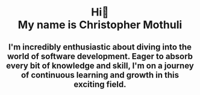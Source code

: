 <h1 align="center">
      Hi👋
   <br>
   My name is Christopher Mothuli
</h1>
<h2 align="center">
 I'm incredibly enthusiastic about diving into the world of software development. Eager to absorb every bit of knowledge and skill, I'm on a journey of continuous learning and growth in this exciting field.
</h2>

